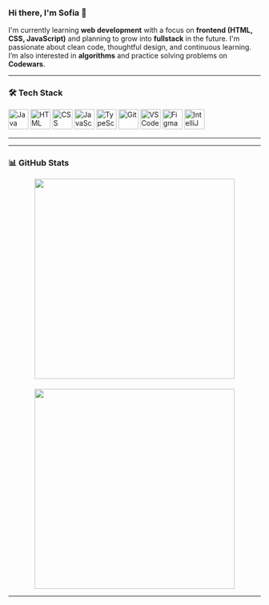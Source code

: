 ### Hi there, I'm Sofia 👋

I'm currently learning **web development** with a focus on **frontend (HTML, CSS, JavaScript)** and planning to grow into **fullstack** in the future. 
I'm passionate about clean code, thoughtful design, and continuous learning. I’m also interested in **algorithms** and practice solving problems on **Codewars**.

---

### 🛠️ Tech Stack

<p align="left">
  <img src="https://cdn.jsdelivr.net/gh/devicons/devicon/icons/java/java-original.svg" alt="Java" width="40" height="40"/>
  <img src="https://cdn.jsdelivr.net/gh/devicons/devicon/icons/html5/html5-original.svg" alt="HTML" width="40" height="40"/>
  <img src="https://cdn.jsdelivr.net/gh/devicons/devicon/icons/css3/css3-original.svg" alt="CSS" width="40" height="40"/>
  <img src="https://cdn.jsdelivr.net/gh/devicons/devicon/icons/javascript/javascript-original.svg" alt="JavaScript" width="40" height="40"/>
  <img src="https://cdn.jsdelivr.net/gh/devicons/devicon/icons/typescript/typescript-original.svg" alt="TypeScript" width="40" height="40"/>
  <img src="https://cdn.jsdelivr.net/gh/devicons/devicon/icons/git/git-original.svg" alt="Git" width="40" height="40"/>
  <img src="https://cdn.jsdelivr.net/gh/devicons/devicon/icons/vscode/vscode-original.svg" alt="VS Code" width="40" height="40"/>
  <img src="https://cdn.jsdelivr.net/gh/devicons/devicon/icons/figma/figma-original.svg" alt="Figma" width="40" height="40"/>
  <img src="https://cdn.jsdelivr.net/gh/devicons/devicon/icons/intellij/intellij-original.svg" alt="IntelliJ IDEA" width="40" height="40"/>
</p>

---

---

### 📊 GitHub Stats

<div align="center" style="display: flex; gap: 20px; justify-content: center; flex-wrap: wrap;">

  <img src="https://github-readme-stats.vercel.app/api?username=SofiaKubo&show_icons=true&theme=tokyonight&hide=contribs&rank_icon=percentile&include_all_commits=true&hide_border=false" width="400"/>

  <img src="https://github-readme-stats.vercel.app/api/top-langs/?username=SofiaKubo&layout=compact&theme=tokyonight&hide=contribs&hide_border=false" width="400"/>

</div>

---







